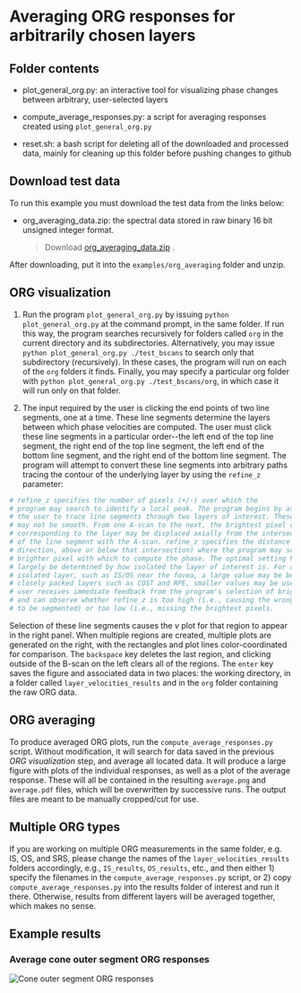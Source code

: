 # Averaging ORG responses for arbitrarily chosen layers

## Folder contents

* plot_general_org.py: an interactive tool for visualizing phase changes between arbitrary, user-selected layers

* compute_average_responses.py: a script for averaging responses created using `plot_general_org.py`

* reset.sh: a bash script for deleting all of the downloaded and processed data, mainly for cleaning up this folder before pushing changes to github

## Download test data

To run this example you must download the test data from the links below:

* org_averaging_data.zip: the spectral data stored in raw binary 16 bit unsigned integer format. 

  > Download [org_averaging_data.zip](https://www.dropbox.com/s/z9q2tiw53dg5q24/org_averaging_data.zip?dl=0)
.

After downloading, put it into the `examples/org_averaging` folder and unzip.


## ORG visualization

1. Run the program `plot_general_org.py` by issuing `python plot_general_org.py` at the command prompt, in the same folder. If run this way, the program searches recursively for folders called `org` in the current directory and its subdirectories. Alternatively, you may issue `python plot_general_org.py ./test_bscans` to search only that subdirectory (recursively). In these cases, the program will run on each of the `org` folders it finds. Finally, you may specify a particular org folder with `python plot_general_org.py ./test_bscans/org`, in which case it will run only on that folder.

2. The input required by the user is clicking the end points of two line segments, one at a time. These line segments determine the layers between which phase velocities are computed. The user must click these line segments in a particular order--the left end of the top line segment, the right end of the top line segment, the left end of the bottom line segment, and the right end of the bottom line segment. The program will attempt to convert these line segments into arbitrary paths tracing the contour of the underlying layer by using the `refine_z` parameter:

```python
# refine_z specifies the number of pixels (+/-) over which the
# program may search to identify a local peak. The program begins by asking
# the user to trace line segments through two layers of interest. These layers
# may not be smooth. From one A-scan to the next, the brightest pixel or "peak"
# corresponding to the layer may be displaced axially from the intersection
# of the line segment with the A-scan. refine_z specifies the distance (in either
# direction, above or below that intersection) where the program may search for a
# brighter pixel with which to compute the phase. The optimal setting here will
# largely be determined by how isolated the layer of interest is. For a relatively
# isolated layer, such as IS/OS near the fovea, a large value may be best. For
# closely packed layers such as COST and RPE, smaller values may be useful. The
# user receives immediate feedback from the program's selection of bright pixels
# and can observe whether refine_z is too high (i.e., causing the wrong layer
# to be segmented) or too low (i.e., missing the brightest pixels.
```

Selection of these line segments causes the $v$ plot for that region to appear in the right panel. When multiple regions are created, multiple plots are generated on the right, with the rectangles and plot lines color-coordinated for comparison. The `backspace` key deletes the last region, and clicking outside of the B-scan on the left clears all of the regions. The `enter` key saves the figure and associated data in two places: the working directory, in a folder called `layer_velocities_results` and in the `org` folder containing the raw ORG data.

## ORG averaging

To produce averaged ORG plots, run the `compute_average_responses.py` script. Without modification, it will search for data saved in the previous *ORG visualization* step, and average all located data. It will produce a large figure with plots of the individual responses, as well as a plot of the average response. These will all be contained in the resulting `average.png` and `average.pdf` files, which will be overwritten by successive runs. The output files are meant to be manually cropped/cut for use.

## Multiple ORG types

If you are working on multiple ORG measurements in the same folder, e.g. IS, OS, and SRS, please change the names of the `layer_velocities_results` folders accordingly, e.g., `IS_results`, `OS_results`, etc., and then either 1) specify the filenames in the `compute_average_responses.py` script, or 2) copy `compute_average_responses.py` into the results folder of interest and run it there. Otherwise, results from different layers will be averaged together, which makes no sense.

## Example results

### Average cone outer segment ORG responses

![Cone outer segment ORG responses](./figs/average.png)

